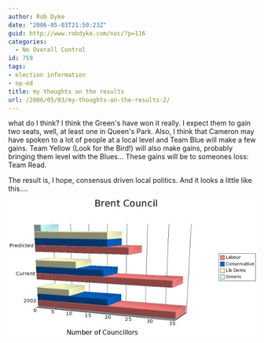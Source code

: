 ```yaml
---
author: Rob Dyke
date: "2006-05-03T21:50:23Z"
guid: http://www.robdyke.com/noc/?p=116
categories:
  - No Overall Control
id: 759
tags:
- election information
- op-ed
title: my thoughts on the results
url: /2006/05/03/my-thoughts-on-the-results-2/
---
```

what do I think? I think the Green's have won it really. I expect them to gain two seats, well, at least one in Queen's Park. Also, I think that Cameron may have spoken to a lot of people at a local level and Team Blue will make a few gains. Team Yellow (Look for the Bird!) will also make gains, probably bringing them level with the Blues... These gains will be to someones loss: Team Read.

The result is, I hope, consensus driven local politics. And it looks a little like this....

<a title="Brent Council Members Prediction, 2006" rel="attachment" href="http://www.robdyke.com/bec/?attachment_id=109"><img alt="Brent Council Members Prediction, 2006" src="/pubfiles/2006/05/brentcouncil.jpg" /></a>